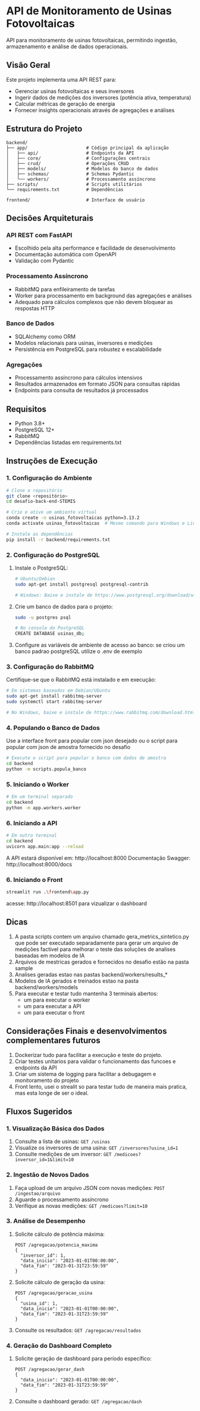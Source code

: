# API de Monitoramento de Usinas Fotovoltaicas

API para monitoramento de usinas fotovoltaicas, permitindo ingestão, armazenamento e análise de dados operacionais.

## Visão Geral

Este projeto implementa uma API REST para:
- Gerenciar usinas fotovoltaicas e seus inversores
- Ingerir dados de medições dos inversores (potência ativa, temperatura)
- Calcular métricas de geração de energia
- Fornecer insights operacionais através de agregações e análises

## Estrutura do Projeto

```
backend/
├── app/                      # Código principal da aplicação
│   ├── api/                  # Endpoints da API
│   ├── core/                 # Configurações centrais
│   ├── crud/                 # Operações CRUD
│   ├── models/               # Modelos do banco de dados
│   ├── schemas/              # Schemas Pydantic
│   └── workers/              # Processamento assíncrono
├── scripts/                  # Scripts utilitários
└── requirements.txt          # Dependências

frontend/                     # Interface de usuário
```

## Decisões Arquiteturais

### API REST com FastAPI
- Escolhido pela alta performance e facilidade de desenvolvimento
- Documentação automática com OpenAPI
- Validação com Pydantic

### Processamento Assíncrono
- RabbitMQ para enfileiramento de tarefas
- Worker para processamento em background das agregações e análises
- Adequado para cálculos complexos que não devem bloquear as respostas HTTP

### Banco de Dados
- SQLAlchemy como ORM
- Modelos relacionais para usinas, inversores e medições
- Persistência em PostgreSQL para robustez e escalabilidade

### Agregações
- Processamento assíncrono para cálculos intensivos
- Resultados armazenados em formato JSON para consultas rápidas
- Endpoints para consulta de resultados já processados

## Requisitos

- Python 3.8+
- PostgreSQL 12+
- RabbitMQ
- Dependências listadas em requirements.txt

## Instruções de Execução

### 1. Configuração do Ambiente

```bash
# Clone o repositório
git clone <repositório>
cd desafio-back-end-STEMIS

# Crie e ative um ambiente virtual
conda create -n usinas_fotovoltaicas python=3.13.2
conda activate usinas_fotovoltaicas  # Mesmo comando para Windows e Linux/Mac

# Instale as dependências
pip install -r backend/requirements.txt
```

### 2. Configuração do PostgreSQL

1. Instale o PostgreSQL:
   ```bash
   # Ubuntu/Debian
   sudo apt-get install postgresql postgresql-contrib
   
   # Windows: Baixe e instale de https://www.postgresql.org/download/windows/
   ```

2. Crie um banco de dados para o projeto:
   ```bash
   sudo -u postgres psql
   
   # No console do PostgreSQL
   CREATE DATABASE usinas_db;

   ```

3. Configure as variáveis de ambiente de acesso ao banco:
    se criou um banco padrao postgreSQL utilize o .env de exemplo

### 3. Configuração do RabbitMQ

Certifique-se que o RabbitMQ está instalado e em execução:

```bash
# Em sistemas baseados em Debian/Ubuntu
sudo apt-get install rabbitmq-server
sudo systemctl start rabbitmq-server

# No Windows, baixe e instale de https://www.rabbitmq.com/download.html
```

### 4. Populando o Banco de Dados
Use a interface front para popular com json desejado ou o script para popular com json de amostra fornecido no desafio
```bash
# Execute o script para popular o banco com dados de amostra
cd backend
python -m scripts.popula_banco
```

### 5. Iniciando o Worker

```bash
# Em um terminal separado
cd backend
python -m app.workers.worker
```

### 6. Iniciando a API

```bash
# Em outro terminal
cd backend
uvicorn app.main:app --reload
```

A API estará disponível em: http://localhost:8000
Documentação Swagger: http://localhost:8000/docs

### 6. Iniciando o Front

```bash
streamlit run .\frontend\app.py
```
acesse:  http://localhost:8501 para vizualizar o dashboard

## Dicas

1. A pasta scripts contem um arquivo chamado gera_metrics_sintetico.py que pode ser executado separadamente para gerar um arquivo de medições factivel para melhorar o teste das soluções de analises baseadas em modelos de IA
2. Arquivos de mestricas gerados e fornecidos no desafio estão na pasta sample
3. Analises geradas estao nas pastas backend/workers/results_*
4. Modelos de IA gerados e treinados estao na pasta backend/workers/models
5. Para executar e testar tudo mantenha 3 terminais abertos:
    - um para executar o worker
    - um para executar a API
    - um para executar o front


## Considerações Finais e desenvolvimentos complementares futuros

1. Dockerizar tudo para facilitar a execução e teste do projeto.
2. Criar testes unitarios para validar o funcionamento das funcoes e endpoints da API
3. Criar um sistema de logging para facilitar a debugagem e monitoramento do projeto
4. Front lento, usei o strealit so para testar tudo de maneira mais pratica, mas esta longe de ser o ideal.

## Fluxos Sugeridos


### 1. Visualização Básica dos Dados

1. Consulte a lista de usinas: `GET /usinas`
2. Visualize os inversores de uma usina: `GET /inversores?usina_id=1`
3. Consulte medições de um inversor: `GET /medicoes?inversor_id=1&limit=10`

### 2. Ingestão de Novos Dados

1. Faça upload de um arquivo JSON com novas medições: `POST /ingestao/arquivo`
2. Aguarde o processamento assíncrono
3. Verifique as novas medições: `GET /medicoes?limit=10`

### 3. Análise de Desempenho

1. Solicite cálculo de potência máxima: 
   ```
   POST /agregacao/potencia_maxima
   {
     "inversor_id": 1,
     "data_inicio": "2023-01-01T00:00:00",
     "data_fim": "2023-01-31T23:59:59"
   }
   ```
2. Solicite cálculo de geração da usina:
   ```
   POST /agregacao/geracao_usina
   {
     "usina_id": 1,
     "data_inicio": "2023-01-01T00:00:00",
     "data_fim": "2023-01-31T23:59:59"
   }
   ```
3. Consulte os resultados: `GET /agregacao/resultados`

### 4. Geração do Dashboard Completo

1. Solicite geração de dashboard para período específico:
   ```
   POST /agregacao/gerar_dash
   {
     "data_inicio": "2023-01-01T00:00:00",
     "data_fim": "2023-01-31T23:59:59"
   }
   ```
2. Consulte o dashboard gerado: `GET /agregacao/dash`
